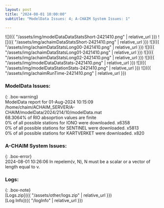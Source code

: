 ```yaml
---
layout: post
title: "2024-08-01 10:00:00"
subtitle: "ModelData Issues: 4; A-CHAIM System Issues: 1"

---
```


![]({{ "/assets/img/modelDataDataStatsShort-2421410.png" | relative_url }})
![]({{ "/assets/img/achaimDataStatsShort-2421410.png" | relative_url }})
![]({{ "/assets/img/achaimDataStatsLong00-2421410.png" | relative_url }})
![]({{ "/assets/img/achaimDataStatsLong01-2421410.png" | relative_url }})
![]({{ "/assets/img/achaimDataStatsLong02-2421410.png" | relative_url }})
![]({{ "/assets/img/modelDataDataStats-2421410.png" | relative_url }})
![]({{ "/assets/img/modelDataStationStats-2421410.png" | relative_url }})
![]({{ "/assets/img/achaimRunTime-2421410.png" | relative_url }})


### ModelData Issues:  
  
{: .box-warning}  
 ModelData report for 01-Aug-2024 10:15:09   
 /home/chaim/ACHAIM_SERVER/A-CHAIM/modelData/2024/214/10/modelData.mat   
 68.3064% of RIO absoprtion values are finite   
 0% of all possible stations for IONO were downloaded. x6358   
 0% of all possible stations for SENTINEL were downloaded. x5813   
 0% of all possible stations for KARTVERKET were downloaded. x820   
  
### A-CHAIM System Issues:  
  
{: .box-error}  
2024-08-01 10:26:06 In repelem(v, N), N must be a scalar or a vector of length equal to v.  

### Logs:  
  
{: .box-note}  
[Logs.zip]({{ "/assets/other/logs.zip" | relative_url }})  
[Log Info]({{ "/logInfo" | relative_url }})  
